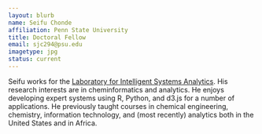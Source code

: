 ```yaml
---
layout: blurb
name: Seifu Chonde
affiliation: Penn State University
title: Doctoral Fellow
email: sjc294@psu.edu
imagetype: jpg
status: current
---
```

Seifu works for the [Laboratory for Intelligent Systems Analytics](http://www2.ie.psu.edu/LISA/index.html). His research
interests are in cheminformatics and analytics. He enjoys developing expert systems using R, Python, and d3.js for a number
of applications. He previously taught courses in chemical engineering, chemistry, information technology, and (most recently) analytics both in the United States and in Africa.
